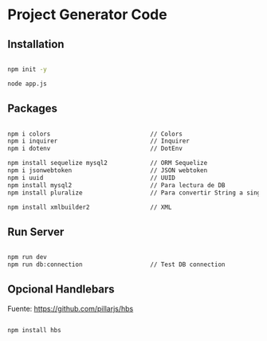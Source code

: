 # Project Generator Code


## Installation

```sh

npm init -y

node app.js

```


## Packages

```sh

npm i colors                            // Colors
npm i inquirer                          // Inquirer
npm i dotenv                            // DotEnv

npm install sequelize mysql2            // ORM Sequelize
npm i jsonwebtoken                      // JSON webtoken
npm i uuid                              // UUID
npm install mysql2                      // Para lectura de DB
npm install pluralize                   // Para convertir String a singular

npm install xmlbuilder2                 // XML

```


## Run Server

```sh

npm run dev
npm run db:connection                   // Test DB connection

```


## Opcional Handlebars

Fuente: https://github.com/pillarjs/hbs

```sh

npm install hbs

```

